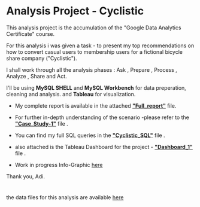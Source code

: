 # Analysis Project - Cyclistic

This analysis project is the accumulation of the "Google Data Analytics Certificate" course.

For this analysis i was given a task - to present my top recommendations on how to convert casual users to membership users for a fictional bicycle share company ("Cyclistic").

I shall work through all the analysis phases : Ask , Prepare , Process , Analyze , Share and Act.

I'll be using **MySQL SHELL** and **MySQL Workbench** for data preperation, cleaning and analysis. and **Tableau** for visualization.

- My complete report is available in the attached [**"Full_report"**](Full_report.pdf) file.

- For further in-depth understanding of the scenario -please refer to the [**"Case_Study-1"**](Case-Study-1.pdf) file .

- You can find my full SQL queries in the [**"Cyclistic_SQL"**](Cyclistic_SQL.sql) file .

- also attached is the Tableau Dashboard for the project - [**"Dashboard_1"**](Dashboard_1.png) file .

- Work in progress Info-Graphic [here](https://www.canva.com/design/DAFF5aIZ5AI/mmHNG3rRVfEeHb3-CGiV6g/view?utm_content=DAFF5aIZ5AI&utm_campaign=designshare&utm_medium=link&utm_source=publishsharelink)

Thank you, Adi.


#



the data files for this analysis are available [here](https://divvy-tripdata.s3.amazonaws.com/index.html)




